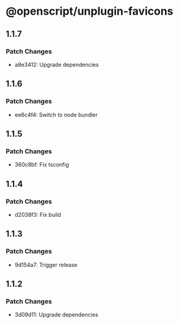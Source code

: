 # @openscript/unplugin-favicons

## 1.1.7

### Patch Changes

- a8e3412: Upgrade dependencies

## 1.1.6

### Patch Changes

- ee6c4f4: Switch to node bundler

## 1.1.5

### Patch Changes

- 360c8bf: Fix tsconfig

## 1.1.4

### Patch Changes

- d2038f3: Fix build

## 1.1.3

### Patch Changes

- 9d154a7: Trigger release

## 1.1.2

### Patch Changes

- 3d09d11: Upgrade dependencies
